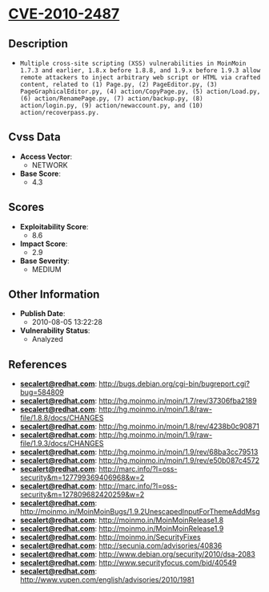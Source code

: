 
# [CVE-2010-2487](http://bugs.debian.org/cgi-bin/bugreport.cgi?bug=584809)

## Description

- `Multiple cross-site scripting (XSS) vulnerabilities in MoinMoin 1.7.3 and earlier, 1.8.x before 1.8.8, and 1.9.x before 1.9.3 allow remote attackers to inject arbitrary web script or HTML via crafted content, related to (1) Page.py, (2) PageEditor.py, (3) PageGraphicalEditor.py, (4) action/CopyPage.py, (5) action/Load.py, (6) action/RenamePage.py, (7) action/backup.py, (8) action/login.py, (9) action/newaccount.py, and (10) action/recoverpass.py.`

## Cvss Data

- **Access Vector**:
  - NETWORK
- **Base Score**:
  - 4.3

## Scores

- **Exploitability Score**:
  - 8.6
- **Impact Score**:
  - 2.9
- **Base Severity**:
  - MEDIUM

## Other Information

- **Publish Date**:
  - 2010-08-05 13:22:28
- **Vulnerability Status**:
  - Analyzed

## References

- **secalert@redhat.com**: http://bugs.debian.org/cgi-bin/bugreport.cgi?bug=584809
- **secalert@redhat.com**: http://hg.moinmo.in/moin/1.7/rev/37306fba2189
- **secalert@redhat.com**: http://hg.moinmo.in/moin/1.8/raw-file/1.8.8/docs/CHANGES
- **secalert@redhat.com**: http://hg.moinmo.in/moin/1.8/rev/4238b0c90871
- **secalert@redhat.com**: http://hg.moinmo.in/moin/1.9/raw-file/1.9.3/docs/CHANGES
- **secalert@redhat.com**: http://hg.moinmo.in/moin/1.9/rev/68ba3cc79513
- **secalert@redhat.com**: http://hg.moinmo.in/moin/1.9/rev/e50b087c4572
- **secalert@redhat.com**: http://marc.info/?l=oss-security&m=127799369406968&w=2
- **secalert@redhat.com**: http://marc.info/?l=oss-security&m=127809682420259&w=2
- **secalert@redhat.com**: http://moinmo.in/MoinMoinBugs/1.9.2UnescapedInputForThemeAddMsg
- **secalert@redhat.com**: http://moinmo.in/MoinMoinRelease1.8
- **secalert@redhat.com**: http://moinmo.in/MoinMoinRelease1.9
- **secalert@redhat.com**: http://moinmo.in/SecurityFixes
- **secalert@redhat.com**: http://secunia.com/advisories/40836
- **secalert@redhat.com**: http://www.debian.org/security/2010/dsa-2083
- **secalert@redhat.com**: http://www.securityfocus.com/bid/40549
- **secalert@redhat.com**: http://www.vupen.com/english/advisories/2010/1981
